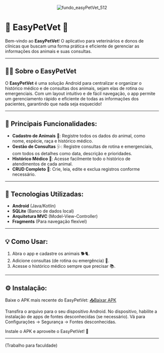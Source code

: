 <p align="center">
  <img src="https://github.com/user-attachments/assets/e0c8ac35-78a8-4c43-b51d-2ec801008814" alt="fundo_easyPetVet_512">
</p>

# 🐾 EasyPetVet 🐾

Bem-vindo ao **EasyPetVet**! O aplicativo para veterinários e donos de clínicas que buscam uma forma prática e eficiente de gerenciar as informações dos animais e suas consultas.

---

## 🐶🐱 Sobre o EasyPetVet

O **EasyPetVet** é uma solução Android para centralizar e organizar o histórico médico e de consultas dos animais, sejam elas de rotina ou emergenciais. Com um layout intuitivo e de fácil navegação, o app permite um gerenciamento rápido e eficiente de todas as informações dos pacientes, garantindo que nada seja esquecido!

---

## 📱 Principais Funcionalidades:
- **Cadastro de Animais** 🐾: Registre todos os dados do animal, como nome, espécie, raça e histórico médico.
- **Gestão de Consultas** 🩺: Registre consultas de rotina e emergenciais, com todos os detalhes como data, descrição e prioridades.
- **Histórico Médico** 📜: Acesse facilmente todo o histórico de atendimentos de cada animal.
- **CRUD Completo** 🔧: Crie, leia, edite e exclua registros conforme necessário.

---

## 🚀 Tecnologias Utilizadas:
- **Android** (Java/Kotlin)
- **SQLite** (Banco de dados local)
- **Arquitetura MVC** (Model-View-Controller)
- **Fragments** (Para navegação flexível)

---

## 💡 Como Usar:
1. Abra o app e cadastre os animais 🐕🐈.
2. Adicione consultas (de rotina ou emergência) 💉.
3. Acesse o histórico médico sempre que precisar 📚.

---

## ⚙️ Instalação:
Baixe o APK mais recente do EasyPetVet: [📥Baixar APK](https://drive.google.com/file/d/1SFllhZA_bfL9BZJ-5_FE7AqlwiFLdHkg/view?usp=sharing)

Transfira o arquivo para o seu dispositivo Android.
No dispositivo, habilite a instalação de apps de fontes desconhecidas (se necessário).
Vá para Configurações → Segurança → Fontes desconhecidas.


Instale o APK e aproveite o EasyPetVet! 🐾

---

(Trabalho para faculdade)
